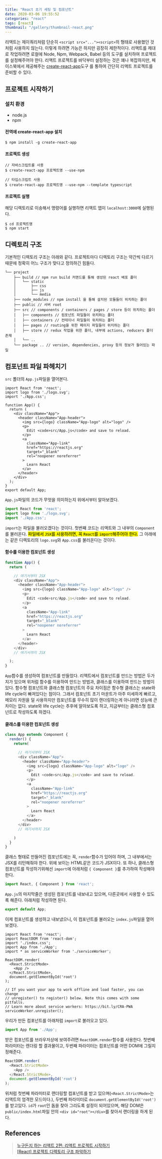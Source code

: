 ```yaml
---
title: "React 초기 세팅 및 컴포넌트"
date: 2020-03-06 19:55:52
categories: "react"
tags: [react]
thumbnail: "/gallery/thumbnail-react.png"
---
```


리액트는 제이쿼리처럼 단순히 `<script src="..."><script>`의 형태로 사용했던 것처럼 사용하지 않는다. 이렇게 하려면 가능은 하지만 굉장히 제한적이다. 리액트를 제대로 작업하려면 로컬에 Node, Npm, Webpack, Babel 등의 도구를 설치하여 프로젝트를 설정해주어야 한다. 리액트 프로젝트를 바닥부터 설정하는 것은 꽤나 복잡하지만, 페이스북에서 제공해주는 [create-react-app](https://github.com/facebook/create-react-app)도구 를 통하여 간단히 리액트 프로젝트를 준비할 수 있다.

<!-- more -->

## 프로젝트 시작하기

### 설치 환경
* node.js
* npm

#### 전역에 create-react-app 설치
```
$ npm install -g create-react-app
```

#### 프로젝트 생성
```
// 자바스크립트를 사용
$ create-react-app 프로젝트명 --use-npm
```
```
// 타입스크립트 사용
$ create-react-app 프로젝트명 --use-npm --template typescript
```

#### 프로젝트 실행
해당 디렉토리로 이송해서 명령어를 실행하면 리액트 앱이 `localhost:3000`에 실행된다.

```
$ cd 프로젝트명
$ npm start
```

## 디렉토리 구조
기본적인 디렉토리 구조는 아래와 같다. 프로젝트마다 디렉토리 구조는 약간씩 다르기 때문에 정확히 어느 구조가 맞다고 정의하긴 힘들다.

```
└── project
    ├── build // npm run build 커맨드를 통해 생성된 react 배포 폴더
    │   └── static
    │       ├── css
    │       ├── js
    │       └── media
    ├── node_modules // npm install 을 통해 설치된 모듈들이 위치하는 폴더
    ├── public // 서버 root
    ├── src // components / containers / pages / store 등이 위치하는 폴더
    │   ├── components // 컴포넌트 파일들이 위치하는 폴더
    │   ├── containers // 컨테이너 파일들이 위치하는 폴더
    │   ├── pages // routing을 위한 페이지 파일들이 위치하는 폴더
    │   ├── store // redux 작업을 위한 폴더, 내부에 actions, reducers 폴더 존재
    │   └── ..
    └── package .. // version, dependencies, proxy 등의 정보가 들어있는 파일
```

## 컴포넌트 파일 파헤치기
`src` 폴더의 `App.js`파일을 열어본다.

```
import React from 'react';
import logo from './logo.svg';
import './App.css';

function App() {
  return (
    <div className="App">
      <header className="App-header">
        <img src={logo} className="App-logo" alt="logo" />
        <p>
          Edit <code>src/App.js</code> and save to reload.
        </p>
        <a
          className="App-link"
          href="https://reactjs.org"
          target="_blank"
          rel="noopener noreferrer"
        >
          Learn React
        </a>
      </header>
    </div>
  );
}
export default App;
```

`App.js`파일의 코드가 무엇을 의미하는지 위에서부터 알아보겠다.

```javascript
import React from 'react';
import logo from './logo.svg';
import './App.css';
```

`import`는 파일을 불러오겠다는 것이다. 첫번째 코드는 리액트와 그 내부의 `Component`를 불러온다. <mark>파일에서 `JSX`를 사용하려면, 꼭 `React`를 `import`해주어야 한다.</mark> 그 아래에는 같은 디렉토리의 `logo.svg`와 `App.css`를 불러온다는 것이다.

#### 함수를 이용한 컴포넌트 생성
```javascript
function App() {
  return (

    // 여기서부터 JSX
    <div className="App">
      <header className="App-header">
        <img src={logo} className="App-logo" alt="logo" />
        <p>
          Edit <code>src/App.js</code> and save to reload.
        </p>
        <a
          className="App-link"
          href="https://reactjs.org"
          target="_blank"
          rel="noopener noreferrer"
        >
          Learn React
        </a>
      </header>
    </div>
    // 여기서까지 JSX

  );
}
```

`App`함수를 생성하여 컴포넌트를 만들었다. 리액트에서 컴포넌트를 만드는 방법은 두가지가 있으며 위처럼 함수를 이용하여 만드는 방법과, 클래스를 이용하여 만드는 방법이 있다. 함수형 컴포넌트와 클래스형 컴포넌트의 주요 차이점은 함수형 클래스는 state와 life cycle이 빠져있다는 점이다. 그래서 컴포넌트 초기 마운트가 아주 미세하게 빠르고, 메모리 자원을 덜 사용하지만 컴포넌트를 무수히 많이 랜더링하는게 아니라면 성능에 큰 차이는 없다. state와 life cycle는 추후에 알아보도록 하고, 지금부터는 클래스형 컴포넌트로 작성하도록 하겠다. 

#### 클래스를 이용한 컴포넌트 생성
```javascript
class App extends Component {
  render() {
    return(

      // 여기서부터 JSX
      <div className="App">
        <header className="App-header">
          <img src={logo} className="App-logo" alt="logo" />
          <p>
            Edit <code>src/App.js</code> and save to reload.
          </p>
          <a
            className="App-link"
            href="https://reactjs.org"
            target="_blank"
            rel="noopener noreferrer"
          >
            Learn React
          </a>
        </header>
      </div>
      // 여기서까지 JSX

    )
  }
}
```

클래스 형태로 만들어진 컴포넌트에는 꼭, `render`함수가 있어야 하며, 그 내부에서는 JSX를 리턴해줘야 한다. 위에 보이는 HTML같은 코드가 JSX이다. 또 하나, 클래스형 컴포넌트를 작성하기위해선 `import`에 아래처럼 `{ Component }`를 추가하여 작성해야 한다.

```javascript
import React, { Component } from 'react';
```

`App.js`의 마지막줄은 생성된 컴포넌트를 내보내고 있으며, 다른곳에서 사용할 수 있도록 해준다. 아래처럼 작성하면 된다.

```javascript
export default App;
```

이제 컴포넌트를 생성하고 내보냈으니, 이 컴포넌트를 불러오는 `index.js`파일을 열어보겠다.

```
import React from 'react';
import ReactDOM from 'react-dom';
import './index.css';
import App from './App';
import * as serviceWorker from './serviceWorker';

ReactDOM.render(
  <React.StrictMode>
    <App />
  </React.StrictMode>,
  document.getElementById('root')
);

// If you want your app to work offline and load faster, you can change
// unregister() to register() below. Note this comes with some pitfalls.
// Learn more about service workers: https://bit.ly/CRA-PWA
serviceWorker.unregister();
```

우리가 만든 컴포넌트를 아래처럼 `import`로 불러오고 있다.

```javascript
import App from './App';
```

받은 컴포넌트를 브라우저상에 보여주려면 `ReactDOM.render`함수를 사용한다. 첫번째 파라미터는 렌더링 할 결과물이고, 두번째 파라미터는 컴포넌트를 어떤 DOM에 그릴지 정해준다.

```javascript
ReactDOM.render(
  <React.StrictMode>
    <App />
  </React.StrictMode>,
  document.getElementById('root')
);
```

위처럼 첫번째 파라미터로 랜더링할 컴포넌트를 받고 있으며(`<React.StrictMode>`는 리액트의 엄격한 모드이다.), 두번째 파라미터로 `document.getElementById('root')`를 받고있다. `id`가 `root`인 돔을 찾아 그리도록 설정이 되어있으며, 해당 DOM은 `public/index.html`파일 안의 `<div id="root"></div>`를 찾아서 랜더링을 하게 된다.

## References
> [누구든지 하는 리액트 2편: 리액트 프로젝트 시작하기](https://velopert.com/3621)  
> [[React] 프로젝트 디렉토리 구조 파악하기](https://uhou.tistory.com/168)
